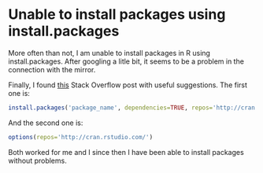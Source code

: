 # Unable to install packages using install.packages

More often than not, I am unable to install packages in R using install.packages. After googling a litle bit, it seems to be a problem in the connection with the mirror.

Finally, I found [this](https://stackoverflow.com/questions/25599943/unable-to-install-packages-in-latest-version-of-rstudio-and-r-version-3-1-1) Stack Overflow post with useful suggestions. The first one is:

```R
install.packages('package_name', dependencies=TRUE, repos='http://cran.rstudio.com/')
```

And the second one is:
```R
options(repos='http://cran.rstudio.com/')
```

Both worked for me and I since then I have been able to install packages without problems.